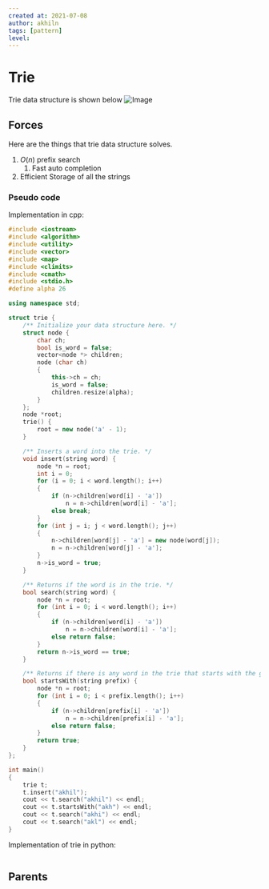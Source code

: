 ```yaml
---
created at: 2021-07-08
author: akhiln
tags: [pattern]
level:
---
```


# Trie
Trie data structure is shown below
![Image](https://miro.medium.com/max/1396/1*e3549k5A9oCLn-vZTxsFEA.gif)
## Forces
Here are the things that trie data structure solves.
1. $O(n)$ prefix search
	1. Fast auto completion
2. Efficient Storage of all the strings

### Pseudo code

Implementation in cpp:
```cpp
#include <iostream>
#include <algorithm>
#include <utility>
#include <vector>
#include <map>
#include <climits>
#include <cmath>
#include <stdio.h>
#define alpha 26

using namespace std;

struct trie {
    /** Initialize your data structure here. */
    struct node {
        char ch;
        bool is_word = false;
        vector<node *> children;
        node (char ch)
        {
            this->ch = ch;
            is_word = false;
            children.resize(alpha);
        }
    };
    node *root;
    trie() {
        root = new node('a' - 1);
    }

    /** Inserts a word into the trie. */
    void insert(string word) {
        node *n = root;
        int i = 0;
        for (i = 0; i < word.length(); i++)
        {
            if (n->children[word[i] - 'a'])
                n = n->children[word[i] - 'a'];
            else break;
        }
        for (int j = i; j < word.length(); j++)
        {
            n->children[word[j] - 'a'] = new node(word[j]);
            n = n->children[word[j] - 'a'];
        }
        n->is_word = true;
    }

    /** Returns if the word is in the trie. */
    bool search(string word) {
        node *n = root;
        for (int i = 0; i < word.length(); i++)
        {
            if (n->children[word[i] - 'a'])
                n = n->children[word[i] - 'a'];
            else return false;
        }
        return n->is_word == true;
    }

    /** Returns if there is any word in the trie that starts with the given prefix. */
    bool startsWith(string prefix) {
        node *n = root;
        for (int i = 0; i < prefix.length(); i++)
        {
            if (n->children[prefix[i] - 'a'])
                n = n->children[prefix[i] - 'a'];
            else return false;
        }
        return true;
    }
};

int main()
{
    trie t;
    t.insert("akhil");
    cout << t.search("akhil") << endl;
    cout << t.startsWith("akh") << endl;
    cout << t.search("akhi") << endl;
    cout << t.search("akl") << endl;
}
```

Implementation of trie in python:

```python

```
## Parents


